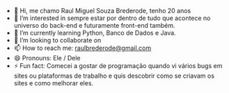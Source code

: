 - 👋 Hi, me chamo Raul Miguel Souza Brederode, tenho 20 anos
- 👀 I’m interested in sempre estar por dentro de tudo que acontece no universo do back-end e futuramente front-end também.
- 🌱 I’m currently learning Python, Banco de Dados e Java.
- 💞️ I’m looking to collaborate on 
- 📫 How to reach me: raulbrederode@gmail.com
- 😄 Pronouns: Ele / Dele
- ⚡ Fun fact: Comecei a gostar de programação quando vi vários bugs em sites ou plataformas de trabalho e quis descobrir como se criavam os sites e como melhorar eles.

<!---
RaulBrederode/RaulBrederode is a ✨ special ✨ repository because its `README.md` (this file) appears on your GitHub profile.
You can click the Preview link to take a look at your changes.
--->
